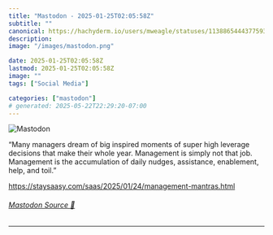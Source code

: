 ```yaml
---
title: "Mastodon - 2025-01-25T02:05:58Z"
subtitle: ""
canonical: https://hachyderm.io/users/mweagle/statuses/113886544437759378
description:
image: "/images/mastodon.png"

date: 2025-01-25T02:05:58Z
lastmod: 2025-01-25T02:05:58Z
image: ""
tags: ["Social Media"]

categories: ["mastodon"]
# generated: 2025-05-22T22:29:20-07:00
---
```

![Mastodon](/images/mastodon.png)

<p>“Many managers dream of big inspired moments of super high leverage decisions that make their whole year. Management is simply not that job. Management is the accumulation of daily nudges, assistance, enablement, help, and toil.”</p><p><a href="https://staysaasy.com/saas/2025/01/24/management-mantras.html" target="_blank" rel="nofollow noopener noreferrer" translate="no"><span class="invisible">https://</span><span class="ellipsis">staysaasy.com/saas/2025/01/24/</span><span class="invisible">management-mantras.html</span></a></p>


###### [Mastodon Source 🐘](https://hachyderm.io/@mweagle/113886544437759378)

___

